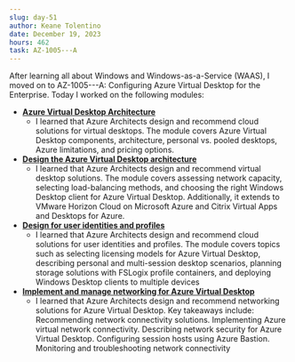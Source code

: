 ```yaml
---
slug: day-51
author: Keane Tolentino
date: December 19, 2023
hours: 462
task: AZ-1005---A
---
```


After learning all about Windows and Windows-as-a-Service (WAAS), I moved on to AZ-1005---A: Configuring Azure Virtual Desktop for the Enterprise. Today I worked on the following modules:

- **[Azure Virtual Desktop Architecture](https://learn.microsoft.com/en-us/training/modules/azure-virtual-desktop-architecture/)**
  - I learned that Azure Architects design and recommend cloud solutions for virtual desktops. The module covers Azure Virtual Desktop components, architecture, personal vs. pooled desktops, Azure limitations, and pricing options.
- **[Design the Azure Virtual Desktop architecture](https://learn.microsoft.com/en-us/training/modules/design-azure-virtual-desktop-architecture/)**
  - I learned that Azure Architects design and recommend virtual desktop solutions. The module covers assessing network capacity, selecting load-balancing methods, and choosing the right Windows Desktop client for Azure Virtual Desktop. Additionally, it extends to VMware Horizon Cloud on Microsoft Azure and Citrix Virtual Apps and Desktops for Azure.
- **[Design for user identities and profiles](https://learn.microsoft.com/en-us/training/modules/design-user-identities-profiles/)**
  - I learned that Azure Architects design and recommend cloud solutions for user identities and profiles. The module covers topics such as selecting licensing models for Azure Virtual Desktop, describing personal and multi-session desktop scenarios, planning storage solutions with FSLogix profile containers, and deploying Windows Desktop clients to multiple devices
- **[Implement and manage networking for Azure Virtual Desktop](https://learn.microsoft.com/en-us/training/modules/implement-manage-networking-azure-virtual-desktop/)**
  - I learned that Azure Architects design and recommend networking solutions for Azure Virtual Desktop. Key takeaways include:
    Recommending network connectivity solutions.
    Implementing Azure virtual network connectivity.
    Describing network security for Azure Virtual Desktop.
    Configuring session hosts using Azure Bastion.
    Monitoring and troubleshooting network connectivity
